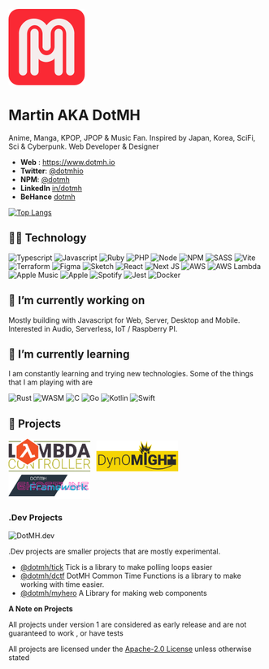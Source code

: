 [![DotMH](https://github.com/dotmh/dotmh/raw/master/logo.png)](https://www.dotmh.io)

Martin AKA DotMH
================

Anime, Manga, KPOP, JPOP & Music Fan. Inspired by Japan, Korea, SciFi, Sci & Cyberpunk. Web Developer & Designer

- __Web__ : <https://www.dotmh.io>
- __Twitter__: [@dotmhio](https://www.twitter.com/dotmhio)
- __NPM__: [@dotmh](https://www.npmjs.com/dotmh)
- __LinkedIn__ [in/dotmh](https://www.linkedin.com/in/dotmh/)
- __BeHance__ [dotmh](https://www.behance.net/dotmh)

[![Top Langs](https://github-readme-stats.vercel.app/api/top-langs/?username=dotmh&theme=tokyonight)](https://github.com/anuraghazra/github-readme-stats)

👨‍💻 Technology
-------------
![Typescript](https://img.shields.io/badge/TypeScript-3178C6.svg?style=for-the-badge&logo=TypeScript&logoColor=white)
![Javascript](https://img.shields.io/badge/JavaScript-F7DF1E.svg?style=for-the-badge&logo=JavaScript&logoColor=black)
![Ruby](https://img.shields.io/badge/Ruby-CC342D.svg?style=for-the-badge&logo=Ruby&logoColor=white)
![PHP](https://img.shields.io/badge/PHP-777BB4.svg?style=for-the-badge&logo=PHP&logoColor=white)
![Node](https://img.shields.io/badge/Node.js-339933.svg?style=for-the-badge&logo=nodedotjs&logoColor=white)
![NPM](https://img.shields.io/badge/npm-CB3837.svg?style=for-the-badge&logo=npm&logoColor=white)
![SASS](https://img.shields.io/badge/Sass-CC6699.svg?style=for-the-badge&logo=Sass&logoColor=white)
![Vite](https://img.shields.io/badge/Vite-646CFF.svg?style=for-the-badge&logo=Vite&logoColor=white)
![Terraform](https://img.shields.io/badge/Terraform-7B42BC.svg?style=for-the-badge&logo=Terraform&logoColor=white)
![Figma](https://img.shields.io/badge/Figma-F24E1E.svg?style=for-the-badge&logo=Figma&logoColor=white)
![Sketch](https://img.shields.io/badge/Sketch-F7B500.svg?style=for-the-badge&logo=Sketch&logoColor=black)
![React](https://img.shields.io/badge/React-61DAFB.svg?style=for-the-badge&logo=React&logoColor=black)
![Next JS](https://img.shields.io/badge/Next-black?style=for-the-badge&logo=next.js&logoColor=white)
![AWS](https://img.shields.io/badge/Amazon%20AWS-232F3E.svg?style=for-the-badge&logo=Amazon-AWS&logoColor=white)
![AWS Lambda](https://img.shields.io/badge/AWS%20Lambda-FF9900.svg?style=for-the-badge&logo=AWS-Lambda&logoColor=white)
![Apple Music](https://img.shields.io/badge/Apple%20Music-FA243C.svg?style=for-the-badge&logo=Apple-Music&logoColor=white)
![Apple](https://img.shields.io/badge/Apple-000000.svg?style=for-the-badge&logo=Apple&logoColor=white)
![Spotify](https://img.shields.io/badge/Spotify-1ED760?style=for-the-badge&logo=spotify&logoColor=white)
![Jest](https://img.shields.io/badge/-jest-%23C21325?style=for-the-badge&logo=jest&logoColor=white)
![Docker](https://img.shields.io/badge/docker-%230db7ed.svg?style=for-the-badge&logo=docker&logoColor=white)

🔭 I’m currently working on
----------------------------

Mostly building with Javascript for Web, Server, Desktop and Mobile. 
Interested in Audio, Serverless, IoT / Raspberry PI. 

🌱 I’m currently learning
--------------------------

I am constantly learning and trying new technologies. Some of the things that I am playing with are

![Rust](https://img.shields.io/badge/Rust-000000.svg?style=for-the-badge&logo=Rust&logoColor=white)
![WASM](https://img.shields.io/badge/WebAssembly-654FF0.svg?style=for-the-badge&logo=WebAssembly&logoColor=white)
![C](https://img.shields.io/badge/c-%2300599C.svg?style=for-the-badge&logo=c&logoColor=white)
![Go](https://img.shields.io/badge/go-%2300ADD8.svg?style=for-the-badge&logo=go&logoColor=white)
![Kotlin](https://img.shields.io/badge/kotlin-%237F52FF.svg?style=for-the-badge&logo=kotlin&logoColor=white)
![Swift](https://img.shields.io/badge/swift-F54A2A?style=for-the-badge&logo=swift&logoColor=white)

💽 Projects
-----------

<a href="https://github.com/dotmh/lambda-controller"><img src="https://raw.githubusercontent.com/dotmh/lambda-controller/master/logo.svg" alt="Lambda Controller" width="32%"></a> &nbsp;
<a href="https://github.com/dotmh/dyn-o-might"><img src="https://github.com/dotmh/dyn-o-might/raw/master/logo.svg?sanitize=true" width="32%" alt="Dyn-O-Might"></a> &nbsp;
<a href="https://github.com/dotmh/ghostline"><img src="https://github.com/dotmh/ghostline/raw/master/Logo.svg" width="32%" alt="Ghostline"></a>

### .Dev Projects
![DotMH.dev](https://content.dotmh.io/dev/dev.svg)

.Dev projects are smaller projects that are mostly experimental. 

- [@dotmh/tick](https://github.com/dotmh/tick) Tick is a library to make polling loops easier 
- [@dotmh/dctf](https://github.com/dotmh/dctf) DotMH Common Time Functions is a library to make working with time easier. 
- [@dotmh/myhero](https://github.com/dotmh/MyHero) A Library for making web components

__A Note on Projects__

All projects under version 1 are considered as early release and are not guaranteed to work , or have tests

All projects are licensed under the [Apache-2.0 License](https://www.apache.org/licenses/LICENSE-2.0) unless otherwise stated


